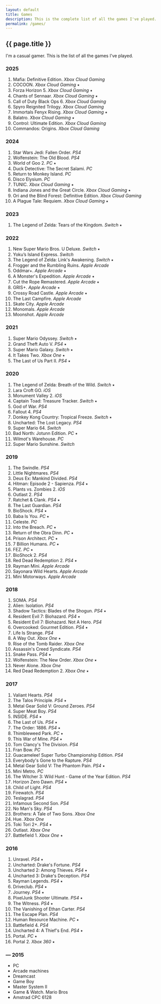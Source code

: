 ```yaml
---
layout: default
title: Games
description: This is the complete list of all the games I've played.
permalink: /games/
---
```


## {{ page.title }}

I'm a casual gamer. This is the list of all the games I've played.

### 2025
1. Mafia: Definitive Edition. *Xbox Cloud Gaming*
2. COCOON. *Xbox Cloud Gaming* ⭑
3. Forza Horizon 5. *Xbox Cloud Gaming* ⭑
4. Chants of Sennaar. *Xbox Cloud Gaming* ⭑
5. Call of Duty Black Ops 6. *Xbox Cloud Gaming*
6. Spyro Reignited Trilogy. *Xbox Cloud Gaming*
7. Immortals Fenyx Rising. *Xbox Cloud Gaming* ⭑
8. Balatro. *Xbox Cloud Gaming* ⭑
9. Control: Ultimate Edition. *Xbox Cloud Gaming*
10. Commandos: Origins. *Xbox Cloud Gaming*


### 2024
1. Star Wars Jedi: Fallen Order. *PS4*
2. Wolfenstein: The Old Blood. *PS4*
3. World of Goo 2. *PC* ⭑
4. Duck Detective: The Secret Salami. *PC*
5. Return to Monkey Island. *PC*
6. Disco Elysium. *PC*
7. TUNIC. *Xbox Cloud Gaming* ⭑
8. Indiana Jones and the Great Circle. *Xbox Cloud Gaming* ⭑
9. Ori and the Blind Forest: Definitive Edition. *Xbox Cloud Gaming*
10. A Plague Tale: Requiem. *Xbox Cloud Gaming* ⭑


### 2023
1. The Legend of Zelda: Tears of the Kingdom. *Switch* ⭑


### 2022
1. New Super Mario Bros. U Deluxe. *Switch* ⭑
2. Yoku’s Island Express. *Switch*
3. The Legend of Zelda: Link's Awakening. *Switch* ⭑
4. Frogger and the Rumbling Ruins. *Apple Arcade*
5. Oddmar+. *Apple Arcade* ⭑
6. A Monster's Expedition. *Apple Arcade* ⭑
7. Cut the Rope Remastered. *Apple Arcade* ⭑
8. GRIS+. *Apple Arcade* ⭑
9. Crossy Road Castle. *Apple Arcade* ⭑
10. The Last Campfire. *Apple Arcade*
11. Skate City. *Apple Arcade*
12. Monomals. *Apple Arcade*
13. Moonshot. *Apple Arcade*


### 2021
1. Super Mario Odyssey. *Switch* ⭑
2. Grand Theft Auto V. *PS4* ⭑
3. Super Mario Galaxy. *Switch* ⭑
4. It Takes Two. *Xbox One* ⭑
5. The Last of Us Part II. *PS4* ⭑


### 2020
1. The Legend of Zelda: Breath of the Wild. *Switch* ⭑
2. Lara Croft GO. *iOS*
3. Monument Valley 2. *iOS*
4. Captain Toad: Treasure Tracker. *Switch* ⭑
5. God of War. *PS4*
6. Fallout 4. *PS4*
7. Donkey Kong Country: Tropical Freeze. *Switch* ⭑
8. Uncharted: The Lost Legacy. *PS4*
9. Super Mario 64. *Switch*
10. Bad North: Jotunn Edition. *PC* ⭑
11. Wilmot's Warehouse. *PC*
12. Super Mario Sunshine. *Switch*


### 2019
1. The Swindle. *PS4*
2. Little Nightmares. *PS4*
3. Deus Ex: Mankind Divided. *PS4*
4. Hitman: Episode 2 - Sapienza. *PS4* ⭑
5. Plants vs. Zombies 2. *iOS*
6. Outlast 2. *PS4*
7. Ratchet & Clank. *PS4* ⭑
8. The Last Guardian. *PS4*
9. BioShock. *PS4* ⭑
10. Baba Is You. *PC* ⭑
11. Celeste. *PC*
12. Into the Breach. *PC* ⭑
13. Return of the Obra Dinn. *PC* ⭑
14. Prison Architect. *PC* ⭑
15. 7 Billion Humans. *PC* ⭑
16. FEZ. *PC* ⭑
17. BioShock 2. *PS4*
18. Red Dead Redemption 2. *PS4* ⭑
19. Rayman Mini. *Apple Arcade*
20. Sayonara Wild Hearts. *Apple Arcade*
21. Mini Motorways. *Apple Arcade*


### 2018
1. SOMA. *PS4*
2. Alien: Isolation. *PS4*
3. Shadow Tactics: Blades of the Shogun. *PS4* ⭑
4. Resident Evil 7: Biohazard. *PS4* ⭑
5. Resident Evil 7: Biohazard. Not A Hero. *PS4*
6. Overcooked: Gourmet Edition. *PS4* ⭑
7. Life Is Strange. *PS4*
8. A Way Out. *Xbox One* ⭑
9. Rise of the Tomb Raider. *Xbox One*
10. Assassin's Creed Syndicate. *PS4*
11. Snake Pass. *PS4* ⭑
12. Wolfenstein: The New Order. *Xbox One* ⭑
13. Never Alone. *Xbox One*
14. Red Dead Redemption 2. *Xbox One* ⭑


### 2017
1. Valiant Hearts. *PS4*
2. The Talos Principle. *PS4* ⭑
3. Metal Gear Solid V: Ground Zeroes. *PS4*
4. Super Meat Boy. *PS4*
5. INSIDE. *PS4* ⭑
6. The Last of Us. *PS4* ⭑
7. The Order: 1886. *PS4* ⭑
8. Thimbleweed Park. *PC* ⭑
9. This War of Mine. *PS4* ⭑
10. Tom Clancy's The Division. *PS4*
11. Fran Bow. *PC*
12. Guacamelee! Super Turbo Championship Edition. *PS4*
13. Everybody's Gone to the Rapture. *PS4*
14. Metal Gear Solid V: The Phantom Pain. *PS4* ⭑
15. Mini Metro. *PC*
16. The Witcher 3: Wild Hunt - Game of the Year Edition. *PS4*
17. Horizon Zero Dawn. *PS4* ⭑
18. Child of Light. *PS4*
19. Firewatch. *PS4*
20. Teslagrad. *PS4*
21. Infamous Second Son. *PS4*
22. No Man's Sky. *PS4*
23. Brothers: A Tale of Two Sons. *Xbox One*
24. Hue. *Xbox One*
25. Toki Tori 2+. *PS4* ⭑
26. Outlast. *Xbox One*
27. Battlefield 1. *Xbox One* ⭑


### 2016
1. Unravel. *PS4* ⭑
2. Uncharted: Drake's Fortune. *PS4*
3. Uncharted 2: Among Thieves. *PS4* ⭑
4. Uncharted 3: Drake's Deception. *PS4*
5. Rayman Legends. *PS4* ⭑
6. Driveclub. *PS4* ⭑
7. Journey. *PS4* ⭑
8. PixelJunk Shooter Ultimate. *PS4* ⭑
9. The Witness. *PS4* ⭑
10. The Vanishing of Ethan Carter. *PS4*
11. The Escape Plan. *PS4*
12. Human Resource Machine. *PC* ⭑
13. Battlefield 4. *PS4*
14. Uncharted 4: A Thief's End. *PS4* ⭑
15. Portal. *PC* ⭑
16. Portal 2. *Xbox 360* ⭑


### — 2015
* PC
* Arcade machines
* Dreamcast
* Game Boy
* Master System II
* Game & Watch. Mario Bros
* Amstrad CPC 6128
